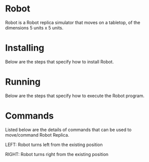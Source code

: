 Robot
=====

Robot is a Robot replica simulator that moves on a tabletop, of the dimensions 5 units x 5 units.


Installing
==========

Below are the steps that specify how to install Robot.


Running
=======

Below are the steps that specify how to execute the Robot program.


Commands
========

Listed below are the details of commands that can be used to move/command Robot Replica.

LEFT:
Robot turns left from the existing position

RIGHT:
Robot turns right from the existing position

